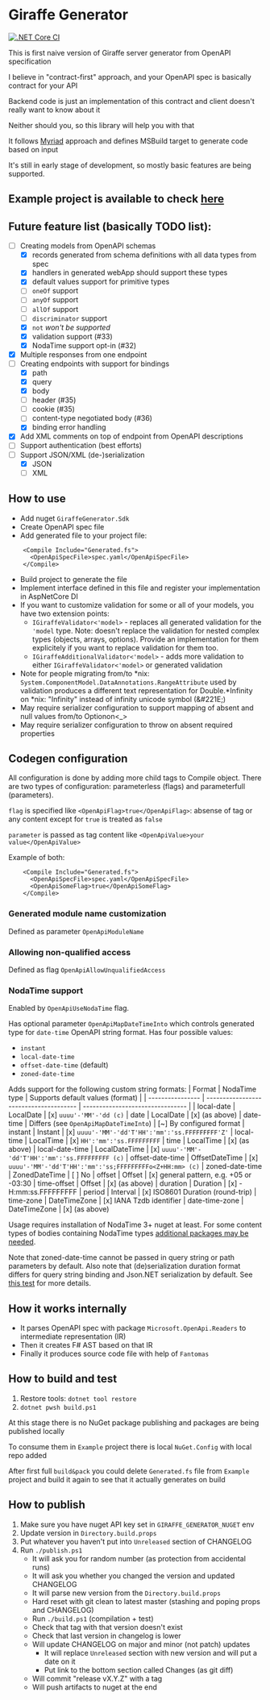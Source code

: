 # Giraffe Generator
[![.NET Core CI](https://github.com/Szer/GiraffeGenerator/workflows/.NET%20Core/badge.svg?branch=master)](https://github.com/Szer/GiraffeGenerator/actions?query=workflow%3A%22.NET+Core%22)


This is first naive version of Giraffe server generator from OpenAPI specification

I believe in "contract-first" approach, and your OpenAPI spec is basically contract for your API

Backend code is just an implementation of this contract and client doesn't really want to know about it

Neither should you, so this library will help you with that

It follows [Myriad](https://github.com/MoiraeSoftware/myriad) approach and defines MSBuild target to generate code based on input

It's still in early stage of development, so mostly basic features are being supported.

## Example project is available to check [here](https://github.com/Szer/GiraffeGenerator/tree/master/src/Example)

## Future feature list (basically TODO list):

- [ ] Creating models from OpenAPI schemas
   - [x] records generated from schema definitions with all data types from spec
   - [x] handlers in generated webApp should support these types
   - [x] default values support for primitive types
   - [ ] `oneOf` support
   - [ ] `anyOf` support
   - [ ] `allOf` support
   - [ ] `discriminator` support
   - [x] `not` *won't be supported*
   - [x] validation support (#33)
   - [x] NodaTime support opt-in (#32)
- [x] Multiple responses from one endpoint
- [ ] Creating endpoints with support for bindings
   - [x] path
   - [x] query
   - [x] body
   - [ ] header (#35)
   - [ ] cookie (#35)
   - [ ] content-type negotiated body (#36)
   - [x] binding error handling
- [x] Add XML comments on top of endpoint from OpenAPI descriptions
- [ ] Support authentication (best efforts)
- [ ] Support JSON/XML (de-)serialization
   - [x] JSON
   - [ ] XML

## How to use

- Add nuget `GiraffeGenerator.Sdk`
- Create OpenAPI spec file
- Add generated file to your project file:
```
    <Compile Include="Generated.fs">
      <OpenApiSpecFile>spec.yaml</OpenApiSpecFile>
    </Compile>
```
- Build project to generate the file
- Implement interface defined in this file and register your implementation in AspNetCore DI
- If you want to customize validation for some or all of your models, you have two extension points:
  - `IGiraffeValidator<'model>` - replaces all generated validation for the `'model` type.
    Note: doesn't replace the validation for nested complex types (objects, arrays, options).
    Provide an implementation for them explicitely if you want to replace validation for them too.
  - `IGiraffeAdditionalValidator<'model>` - adds more validation
    to either `IGiraffeValidator<'model>` or generated validation
- Note for people migrating from/to *nix: `System.ComponentModel.DataAnnotations.RangeAttribute` used
  by validation produces a different text representation for Double.*Infinity on *nix:
  "Infinity" instead of infinity unicode symbol (&#221E;)
- May require serializer configuration to support mapping of absent and null values from/to Optionon<_>
- May require serializer configuration to throw on absent required properties

## Codegen configuration

All configuration is done by adding more child tags to Compile object.
There are two types of configuration: parameterless (flags) and parameterfull (parameters).

`flag` is specified like `<OpenApiFlag>true</OpenApiFlag>`: absense of tag or any content except for `true` is treated as `false`

`parameter` is passed as tag content like `<OpenApiValue>your value</OpenApiValue>`

Example of both:
```
    <Compile Include="Generated.fs">
      <OpenApiSpecFile>spec.yaml</OpenApiSpecFile>
      <OpenApiSomeFlag>true</OpenApiSomeFlag>
    </Compile>
```

### Generated module name customization
Defined as parameter `OpenApiModuleName`

### Allowing non-qualified access
Defined as flag `OpenApiAllowUnqualifiedAccess`

### NodaTime support
Enabled by `OpenApiUseNodaTime` flag.

Has optional parameter `OpenApiMapDateTimeInto` which controls generated type for `date-time` OpenAPI string format.
Has four possible values:
- `instant`
- `local-date-time`
- `offset-date-time` (default)
- `zoned-date-time`

Adds support for the following custom string formats:
| Format           | NodaTime type                          | Supports default values (format) |
| ---------------- | -------------------------------------- | -------------------------------- |
| local-date       | LocalDate                              | [x] `uuuu'-'MM'-'dd (c)`
| date             | LocalDate                              | [x] (as above)
| date-time        | Differs (see `OpenApiMapDateTimeInto`) | [~] By configured format
| instant          | Instant                                | [x] `uuuu'-'MM'-'dd'T'HH':'mm':'ss.FFFFFFFFF'Z'` 
| local-time       | LocalTime                              | [x] `HH':'mm':'ss.FFFFFFFFF`
| time             | LocalTime                              | [x] (as above)
| local-date-time  | LocalDateTime                          | [x] `uuuu'-'MM'-'dd'T'HH':'mm':'ss.FFFFFFFFF (c)`
| offset-date-time | OffsetDateTime                         | [x] `uuuu'-'MM'-'dd'T'HH':'mm':'ss;FFFFFFFFFo<Z+HH:mm> (c)`
| zoned-date-time  | ZonedDateTime                          | [ ] No
| offset           | Offset                                 | [x] general pattern, e.g. +05 or -03:30
| time-offset      | Offset                                 | [x] (as above)
| duration         | Duration                               | [x] -H:mm:ss.FFFFFFFFF
| period           | Interval                               | [x] ISO8601 Duration (round-trip)
| time-zone        | DateTimeZone                           | [x] IANA Tzdb identifier
| date-time-zone   | DateTimeZone                           | [x] (as above)

Usage requires installation of NodaTime 3+ nuget at least.
For some content types of bodies containing NodaTime types [additional packages may be needed](https://nodatime.org/3.0.x/userguide/serialization).

Note that zoned-date-time cannot be passed in query string or path parameters by default.
Also note that (de)serialization duration format differs for query string binding and
Json.NET serialization by default. See [this test](https://github.com/bessgeor/GiraffeGenerator/blob/feature/noda-time-support__%2332/tests/GiraffeGenerator.IntegrationTests/SpecGeneralForNodaTimeTests.fs#L115) for more details.

## How it works internally

- It parses OpenAPI spec with package `Microsoft.OpenApi.Readers` to intermediate representation (IR)
- Then it creates F# AST based on that IR
- Finally it produces source code file with help of `Fantomas`

## How to build and test

1. Restore tools: `dotnet tool restore`
1. `dotnet pwsh build.ps1`

At this stage there is no NuGet package publishing and packages are being published locally

To consume them in `Example` project there is local `NuGet.Config` with local repo added

After first full `build&pack` you could delete `Generated.fs` file from `Example` project and build it again to see that it actually generates on build

## How to publish

1. Make sure you have nuget API key set in `GIRAFFE_GENERATOR_NUGET` env
1. Update version in `Directory.build.props`
1. Put whatever you haven't put into `Unreleased` section of CHANGELOG
1. Run `./publish.ps1`
   - It will ask you for random number (as protection from accidental runs)
   - It will ask you whether you changed the version and updated CHANGELOG
   - It will parse new version from the `Directory.build.props`
   - Hard reset with git clean to latest master (stashing and poping props and CHANGELOG)
   - Run `./build.ps1` (compilation + test)
   - Check that tag with that version doesn't exist
   - Check that last version in changelog is lower
   - Will update CHANGELOG on major and minor (not patch) updates
     - It will replace `Unreleased` section with new version and will put a date on it
     - Put link to the bottom section called Changes (as git diff)
   - Will commit "release vX.Y.Z" with a tag
   - Will push artifacts to nuget at the end
